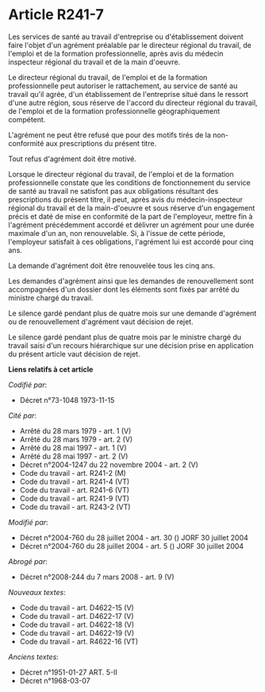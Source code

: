 # Article R241-7

Les services de santé au travail d'entreprise ou d'établissement doivent faire l'objet d'un agrément préalable par le
directeur régional du travail, de l'emploi et de la formation professionnelle, après avis du médecin inspecteur régional du
travail et de la main d'oeuvre.

Le directeur régional du travail, de l'emploi et de la formation professionnelle peut autoriser le rattachement, au service
de santé au travail qu'il agrée, d'un établissement de l'entreprise situé dans le ressort d'une autre région, sous réserve de
l'accord du directeur régional du travail, de l'emploi et de la formation professionnelle géographiquement compétent.

L'agrément ne peut être refusé que pour des motifs tirés de la non-conformité aux prescriptions du présent titre.

Tout refus d'agrément doit être motivé.

Lorsque le directeur régional du travail, de l'emploi et de la formation professionnelle constate que les conditions de
fonctionnement du service de santé au travail ne satisfont pas aux obligations résultant des prescriptions du présent titre,
il peut, après avis du médecin-inspecteur régional du travail et de la main-d'oeuvre et sous réserve d'un engagement précis
et daté de mise en conformité de la part de l'employeur, mettre fin à l'agrément précédemment accordé et délivrer un agrément
pour une durée maximale d'un an, non renouvelable. Si, à l'issue de cette période, l'employeur satisfait à ces obligations,
l'agrément lui est accordé pour cinq ans.

La demande d'agrément doit être renouvelée tous les cinq ans.

Les demandes d'agrément ainsi que les demandes de renouvellement sont accompagnées d'un dossier dont les éléments sont fixés
par arrêté du ministre chargé du travail.

Le silence gardé pendant plus de quatre mois sur une demande d'agrément ou de renouvellement d'agrément vaut décision de
rejet.

Le silence gardé pendant plus de quatre mois par le ministre chargé du travail saisi d'un recours hiérarchique sur une
décision prise en application du présent article vaut décision de rejet.

**Liens relatifs à cet article**

_Codifié par_:

  - Décret n°73-1048 1973-11-15

_Cité par_:

  - Arrêté du 28 mars 1979 - art. 1 (V)
  - Arrêté du 28 mars 1979 - art. 2 (V)
  - Arrêté du 28 mai 1997 - art. 1 (V)
  - Arrêté du 28 mai 1997 - art. 2 (V)
  - Décret n°2004-1247 du 22 novembre 2004 - art. 2 (V)
  - Code du travail - art. R241-2 (M)
  - Code du travail - art. R241-4 (VT)
  - Code du travail - art. R241-6 (VT)
  - Code du travail - art. R241-9 (VT)
  - Code du travail - art. R243-2 (VT)

_Modifié par_:

  - Décret n°2004-760 du 28 juillet 2004 - art. 30 () JORF 30 juillet 2004
  - Décret n°2004-760 du 28 juillet 2004 - art. 5 () JORF 30 juillet 2004

_Abrogé par_:

  - Décret n°2008-244 du 7 mars 2008 - art. 9 (V)

_Nouveaux textes_:

  - Code du travail - art. D4622-15 (V)
  - Code du travail - art. D4622-17 (V)
  - Code du travail - art. D4622-18 (V)
  - Code du travail - art. D4622-19 (V)
  - Code du travail - art. R4622-16 (VT)

_Anciens textes_:

  - Décret n°1951-01-27 ART. 5-II
  - Décret n°1968-03-07
